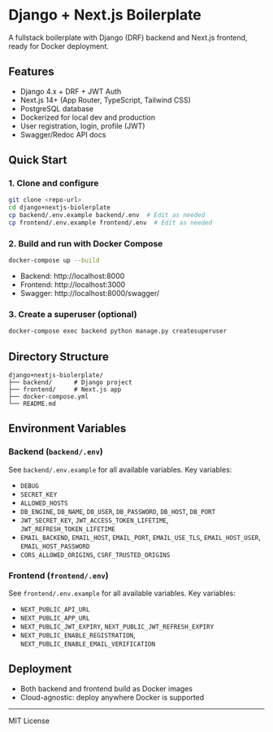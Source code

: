 # Django + Next.js Boilerplate

A fullstack boilerplate with Django (DRF) backend and Next.js frontend, ready for Docker deployment.

## Features
- Django 4.x + DRF + JWT Auth
- Next.js 14+ (App Router, TypeScript, Tailwind CSS)
- PostgreSQL database
- Dockerized for local dev and production
- User registration, login, profile (JWT)
- Swagger/Redoc API docs

## Quick Start

### 1. Clone and configure
```bash
git clone <repo-url>
cd django+nextjs-biolerplate
cp backend/.env.example backend/.env  # Edit as needed
cp frontend/.env.example frontend/.env  # Edit as needed
```

### 2. Build and run with Docker Compose
```bash
docker-compose up --build
```
- Backend: http://localhost:8000
- Frontend: http://localhost:3000
- Swagger: http://localhost:8000/swagger/

### 3. Create a superuser (optional)
```bash
docker-compose exec backend python manage.py createsuperuser
```

## Directory Structure
```
django+nextjs-biolerplate/
├── backend/      # Django project
├── frontend/     # Next.js app
├── docker-compose.yml
└── README.md
```

## Environment Variables

### Backend (`backend/.env`)
See `backend/.env.example` for all available variables. Key variables:
- `DEBUG`
- `SECRET_KEY`
- `ALLOWED_HOSTS`
- `DB_ENGINE`, `DB_NAME`, `DB_USER`, `DB_PASSWORD`, `DB_HOST`, `DB_PORT`
- `JWT_SECRET_KEY`, `JWT_ACCESS_TOKEN_LIFETIME`, `JWT_REFRESH_TOKEN_LIFETIME`
- `EMAIL_BACKEND`, `EMAIL_HOST`, `EMAIL_PORT`, `EMAIL_USE_TLS`, `EMAIL_HOST_USER`, `EMAIL_HOST_PASSWORD`
- `CORS_ALLOWED_ORIGINS`, `CSRF_TRUSTED_ORIGINS`

### Frontend (`frontend/.env`)
See `frontend/.env.example` for all available variables. Key variables:
- `NEXT_PUBLIC_API_URL`
- `NEXT_PUBLIC_APP_URL`
- `NEXT_PUBLIC_JWT_EXPIRY`, `NEXT_PUBLIC_JWT_REFRESH_EXPIRY`
- `NEXT_PUBLIC_ENABLE_REGISTRATION`, `NEXT_PUBLIC_ENABLE_EMAIL_VERIFICATION`

## Deployment
- Both backend and frontend build as Docker images
- Cloud-agnostic: deploy anywhere Docker is supported

---
MIT License 